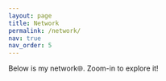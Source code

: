 ```yaml
---
layout: page
title: Network
permalink: /network/
nav: true
nav_order: 5
---
```


Below is my network🌐. Zoom-in to explore it!

<svg id="graph" width="1000" height="800"></svg>

<script src="https://d3js.org/d3.v7.min.js"></script>

<script>const data = {
  nodes: [
    // 第一层级
    {id: 'Research', group: 'Research', color: '#1E90FF', r: 150},
    {id: 'Industry', group: 'Industry', color: '#FFD700', r: 150},
    {id: 'Programming', group: 'Programming', color: '#8A2BE2', r: 150},
    {id: 'Software Tech', group: 'Software Tech', color: '#FF6347', r: 150},
    // 第二层级 - Research的子类
    {id: 'Process Mining', group: 'Process Mining', parent: 'Research'},
    {id: 'Cybersecurity', group: 'Cybersecurity', parent: 'Research'},
    {id: 'Computer Modeling', group: 'Computer Modeling', parent: 'Research'},
    {id: 'Machine Learning', group: 'Machine Learning', parent: 'Research'},

    // 第二层级 - Industry的子类
    {id: 'Network Security', group: 'Network Security', parent: 'Industry'},
    {id: 'Web Application', group: 'Web Application', parent: 'Industry'},
    {id: 'Maven', group: 'Maven', parent: 'Web Application'},

    // 第二层级 - Programming的子类
    {id: 'C++', group: 'C++', parent: 'Programming'},
    {id: 'Ada', group: 'Ada', parent: 'Programming'},
    {id: 'Alloy', group: 'Alloy', parent: 'Programming'},
    {id: 'Python', group: 'Python', parent: 'Programming'},
    {id: 'Java', group: 'Java', parent: 'Programming'},
    {id: 'Javascript', group: 'Javascript', parent: 'Programming'},
    {id: 'HTML', group: 'HTML', parent: 'Programming'},
    {id: 'Typescript', group: 'Typescript', parent: 'Programming'},
    {id: 'PHP', group: 'PHP', parent: 'Programming'},
    {id: 'MATLAB', group: 'MATLAB', parent: 'Programming'},
    // 第二层级 - Software Tech的子类
    {id: 'Testing', group: 'Software Testing', parent: 'Software Tech'},
    {id: 'Project Management', group: 'Software Project Management', parent: 'Software Tech'},
    {id: 'Architecture', group: 'Software Architecture', parent: 'Software Tech'},
    {id: 'Framework', group: 'Framework', parent: 'Software Tech'},
    //第三层级 - Machine Learning的子类
    {id: 'Generative Adversarial Networks', group: 'Generative Adversarial Networks', parent: 'Machine Learning'},
    {id: 'Graph Neural Networks', group: 'Graph Neural Networks', parent: 'Machine Learning'},
    {id: 'Time Series Analysis', group: 'Time Series Analysis', parent: 'Machine Learning'}, 
    {id: 'Clustering', group: 'Clustering', parent: 'Machine Learning'}, 
    //第四层级 - Sequence Model的子类
    {id: 'RNN', group: 'RNN', parent: 'Time Series Analysis'},    
    {id: 'LSTM', group: 'LSTM', parent: 'Time Series Analysis'},
    {id: 'Transformer', group: 'Transformer', parent: 'Time Series Analysis'},
    {id: 'Mamba', group: 'Mamba', parent: 'Time Series Analysis'},   
    // 第三层级 - Process Mining的子类
    {id: 'Process Discovery', group: 'Process Discovery', parent: 'Process Mining'},
    {id: 'Process Prediction', group: 'Process Prediction', parent: 'Process Mining'},
    {id: 'Conformance Checking', group: 'Conformance Checking', parent: 'Process Mining'},
    {id: 'Anomaly Detection', group: 'Anomaly Detection', parent: 'Process Mining'},
    // 第四层级 - Conformance Checking的子类
    {id: 'Sampling Approximation', group: 'Sampling Approximation', parent: 'Conformance Checking'},
    {id: 'RNN-based Approximation', group: 'RNN-based Approximation', parent: 'Conformance Checking'},
    {id: 'Stochastic Conformance Checking', group: 'Stochastic Conformance Checking', parent: 'Conformance Checking'},
    // 第三层级 - Software Testing的子类
    {id: 'Fuzzing', group: 'Fuzzing', parent: 'Testing'},
    {id: 'V model', group: 'V model', parent: 'Testing'},
    // 第三层级 - Framework的子类
    {id: 'React', group: 'React', parent: 'Framework'},
    {id: 'Vue', group: 'Vue', parent: 'Framework'},
    {id: 'Django', group: 'Django', parent: 'Framework'},
    {id: 'Servlet', group: 'Servlet', parent: 'Framework'},
    {id: 'Next.js', group: 'Next.js', parent: 'Framework'},
    {id: 'TensorFlow', group: 'TensorFlow', parent: 'Framework'},
    {id: 'PyTorch', group: 'PyTorch', parent: 'Framework'},
    // 第四层级 - Fuzzing的子类
    {id: 'AFLNet', group: 'AFLNet', parent: 'Fuzzing'},
    {id: 'LibFuzzer', group: 'LibFuzzer', parent: 'Fuzzing'}
  ],

  links: [
      // 第一层级的连接
      {source: 'Research', target: 'Process Mining'},
      {source: 'Research', target: 'Cybersecurity'},
      {source: 'Research', target: 'Computer Modeling'},
      {source: 'Research', target: 'Machine Learning'},
      
      {source: 'Industry', target: 'Network Security'},
      {source: 'Industry', target: 'Web Application'},
      {source: 'Web Application', target: 'Maven'},
      {source: 'Java', target: 'Maven'},   

      {source: 'Programming', target: 'C++'},
      {source: 'Programming', target: 'Ada'},
      {source: 'Programming', target: 'Alloy'},
      {source: 'Programming', target: 'Python'},
      {source: 'Programming', target: 'Java'},
      {source: 'Programming', target: 'Javascript'},
      {source: 'Programming', target: 'HTML'},
      {source: 'Programming', target: 'Typescript'},
      {source: 'Programming', target: 'PHP'},
      {source: 'Programming', target: 'MATLAB'},
    
      {source: 'Software Tech', target: 'Testing'},
      {source: 'Software Tech', target: 'Project Management'},
      {source: 'Software Tech', target: 'Architecture'},
      {source: 'Software Tech', target: 'Framework'},

      // 第二层级 - Machine Learning的子类
      {source: 'Machine Learning', target: 'Generative Adversarial Networks'},
      {source: 'Machine Learning', target: 'Graph Neural Networks'},
      {source: 'Machine Learning', target: 'Time Series Analysis'},
      {source: 'Machine Learning', target: 'Clustering'},
    
      // 第三层级 - Time Series Analysis的子类
      {source: 'Time Series Analysis', target: 'RNN'},
      {source: 'Time Series Analysis', target: 'LSTM'},
      {source: 'Time Series Analysis', target: 'Transformer'},
      {source: 'Time Series Analysis', target: 'Mamba'},
    
      // 第三层级 - Process Mining的子类
      {source: 'Process Mining', target: 'Process Discovery'},
      {source: 'Process Mining', target: 'Process Prediction'},
      {source: 'Process Mining', target: 'Conformance Checking'},
      {source: 'Process Mining', target: 'Anomaly Detection'},
    
      // 第四层级 - Conformance Checking的子类
      {source: 'Conformance Checking', target: 'Sampling Approximation'},
      {source: 'Conformance Checking', target: 'RNN-based Approximation'},
      {source: 'Conformance Checking', target: 'Stochastic Conformance Checking'},
    
      // 第三层级 - Testing的子类
      {source: 'Testing', target: 'Fuzzing'},
      {source: 'Testing', target: 'V model'},
     // 第三层级 - Framework的子类
      {source: 'Framework', target: 'React'},
      {source: 'Framework', target: 'Vue'},
      {source: 'Framework', target: 'Django'},
      {source: 'Framework', target: 'Servlet'},
      {source: 'Framework', target: 'Next.js'},
      {source: 'Framework', target: 'TensorFlow'},
      {source: 'Framework', target: 'PyTorch'},
    
      // 第四层级 - Fuzzing的子类
      {source: 'Fuzzing', target: 'AFLNet'},
      {source: 'Fuzzing', target: 'LibFuzzer'},
    
      // **领域间的技术相关性连接**
      // Time Series Analysis & Machine Learning
      {source: 'Time Series Analysis', target: 'Generative Adversarial Networks'},
      {source: 'Time Series Analysis', target: 'Graph Neural Networks'},
      {source: 'Time Series Analysis', target: 'Clustering'},
    
      // Machine Learning 与 Frameworks 相关性
      {source: 'Machine Learning', target: 'TensorFlow'},
      {source: 'Machine Learning', target: 'PyTorch'},
    
      // RNN / LSTM / Transformer & Frameworks 相关性
      {source: 'RNN', target: 'TensorFlow'},
      {source: 'RNN', target: 'PyTorch'},
      {source: 'LSTM', target: 'TensorFlow'},
      {source: 'LSTM', target: 'PyTorch'},
      {source: 'Transformer', target: 'TensorFlow'},
      {source: 'Transformer', target: 'PyTorch'},
    
      // Fuzzing & Machine Learning 相关性
      {source: 'Fuzzing', target: 'TensorFlow'},
      {source: 'Fuzzing', target: 'PyTorch'},
    
      // Conformance Checking & Machine Learning 相关性
      {source: 'Conformance Checking', target: 'Generative Adversarial Networks'},
      {source: 'Conformance Checking', target: 'Graph Neural Networks'},

    // Industry & Other Categories
    {source: 'Network Security', target: 'Cybersecurity'},
  
    // Programming & Other Categories
    {source: 'Programming', target: 'Machine Learning'},
    {source: 'Programming', target: 'Cybersecurity'},
    {source: 'Programming', target: 'Process Mining'},
    {source: 'Programming', target: 'Software Tech'},
  
    // Programming & Frameworks relationships
    {source: 'Python', target: 'TensorFlow'},
    {source: 'Python', target: 'PyTorch'},

    {source: 'Alloy', target: 'Computer Modeling'},
    {source: 'C++', target: 'Computer Modeling'},
    {source: 'Java', target: 'Process Mining'},
    {source: 'Python', target: 'Process Mining'},
    {source: 'Python', target: 'Conformance Checking'},
    {source: 'Java', target: 'Architecture'}
  ]
};

// Function to generate a random color
function getRandomColor() {
  const letters = '0123456789ABCDEF';
  let color = '#';
  for (let i = 0; i < 6; i++) {
    color += letters[Math.floor(Math.random() * 16)];
  }
  return color;
}

// Assign random colors to second-level nodes, only if their parent is one of the first-level categories
data.nodes.forEach(d => {
  if (['Research', 'Industry', 'Programming', 'Software Tech'].includes(d.id)) {
    d.r = 150; 
  }
  // 处理二级节点：如果它们的父节点属于一级节点类别，则赋予随机颜色并设置半径为 50
  else if (d.parent && ['Research', 'Industry', 'Programming', 'Software Tech'].includes(d.parent)) {
    d.color = getRandomColor(); // 给二级节点分配随机颜色
    d.r = 80;  // 设置二级节点的半径为 80
  }
});



  // 创建SVG元素
  const svg = d3.select("#graph");

  // 设置图谱的宽度和高度
  const width = +svg.attr("width");
  const height = +svg.attr("height");

  // 创建缩放行为
  const zoom = d3.zoom()
    .scaleExtent([0.2, 1]) // 设置缩放的范围
    .on("zoom", function(event) {
      svgGroup.attr("transform", event.transform); // 根据缩放和移动来调整图形
    });
    
  svg.call(zoom); // 将缩放行为绑定到SVG

  // 创建一个容器组，用于存放所有图形
  const svgGroup = svg.append("g");

  // 设置力导向图的模拟布局
  const simulation = d3.forceSimulation(data.nodes)
    .force("link", d3.forceLink(data.links).id(d => d.id).distance(150))  // 设置链接的距离
    .force("charge", d3.forceManyBody().strength(-5000))  // 节点之间的排斥力
    .force("center", d3.forceCenter(width / 2, height / 2));  // 设置图谱的中心

    const marker = svg.append("defs").selectAll("marker")
      .data(["arrow"])
      .enter().append("marker")
      .attr("id", "arrow")
      .attr("viewBox", "0 -5 10 10")
      .attr("refX", 24)
      .attr("refY", 0)
      .attr("orient", "auto")
      .attr("markerWidth", 6)
      .attr("markerHeight", 6)
      .append("path")
      .attr("d", "M0,-5L10,0L0,5")
      .attr("fill", "#999");
    
    const link = svgGroup.append("g")
      .selectAll(".link")
      .data(data.links)
      .enter().append("path")
      .attr("class", "link")
   .attr("stroke", function(d) {
    // 查找连接线的源节点
    const sourceNode = data.nodes.find(node => node.id === d.source.id);

    // 检查源节点是否是一级节点，如果是，则使用源节点的颜色
    if (sourceNode && ['Research', 'Industry', 'Programming', 'Software Tech'].includes(sourceNode.id)) {
      return sourceNode.color;  // 使用源节点的颜色
    } else {
      return "#999";  // 默认颜色
    }
  })
      .attr("stroke-width", 3)
      .attr("fill", "none")
      .attr("marker-end", "url(#arrow)");

  // 创建图谱的节点
  const node = svgGroup.append("g")
    .selectAll(".node")
    .data(data.nodes)
    .enter().append("circle")
    .attr("class", "node")
    .attr("r", d => d.r || 30)  // 大类节点的半径根据自定义的r值
    .attr("fill", d => d.color || '#D3D3D3')  // 子类继承父类颜色或者使用默认的浅灰色
    .call(d3.drag()
      .on("start", dragStart)
      .on("drag", dragging)
      .on("end", dragEnd));

    // 为每个节点添加标签
    svgGroup.append("g")
      .selectAll(".label")
      .data(data.nodes)
      .enter().append("text")
      .attr("class", "label")
      .attr("text-anchor", "middle")  // 文本水平居中
      .style("font-size", d => {
        // 如果 id 为 'Research', 'Industry', 'Programming', 'Software Tech'，则设置字体大小为 50px
        const largeFontIds = ['Research', 'Industry', 'Programming', 'Software Tech'];
        return largeFontIds.includes(d.id) ? "60px" : "30px";  // 其他节点的字号为 30px
      })
      .text(d => d.id);  // 设置文本内容为节点的id

    // 初始化时隐藏子节点
    node.each(function(d) {
      // 找到父节点
      const parentNode = data.nodes.find(node => node.id === d.parent);
    
      // 如果父节点没有颜色，则将该子节点隐藏
      if (parentNode && !parentNode.color) {
        // 隐藏节点圆圈
        d3.select(this).style("display", "none");
    
        // 隐藏与此子节点相关的连接线
        link.filter(l => l.source.id === d.id || l.target.id === d.id)
          .style("display", "none");
    
        // 隐藏节点名称
        d3.selectAll(".label")
          .filter(label => label.id === d.id)  // 过滤出当前节点的名字
          .style("display", "none");
      }
    });

// 监听点击事件
// 创建一个对象来记录每个节点的展开状态
const nodeState = {};

node.on("click", function(event, d) {
  const parentNode = data.nodes.find(node => node.id === d.parent);

  // 只有父节点有颜色且当前节点还没有展开时才执行
  if (parentNode && parentNode.color && !nodeState[d.id]) {
    nodeState[d.id] = true;  // 标记该节点已经展开

    // 展开子节点
    node.each(function(child) {
      if (child.parent === d.id) {
        // 展开子节点
        d3.select(this).style("display", "inline");
        d3.selectAll(".label")
          .filter(label => label.id === child.id)
          .style("display", "inline");

        link.filter(l => l.source.id === child.id || l.target.id === child.id)
          .style("display", "inline");
      }
    });
  }
});



    simulation.on("tick", function() {
      link
        .attr("d", function(d) {
          const dx = d.target.x - d.source.x;
          const dy = d.target.y - d.source.y;
          const dr = Math.sqrt(dx * dx + dy * dy);
          const curve = 0.1;  // Controls the curvature of the links
          return `M${d.source.x},${d.source.y}A${dr},${dr} 0 0,1 ${d.target.x},${d.target.y}`;
        });
    
      node
        .attr("cx", d => d.x)
        .attr("cy", d => d.y);
    
      svgGroup.selectAll(".label")
        .attr("x", d => d.x)
        .attr("y", d => d.y);
    });

  // 拖动事件处理
  function dragStart(event, d) {
    if (!event.active) simulation.alphaTarget(0.3).restart();
    d.fx = d.x;
    d.fy = d.y;
  }

  function dragging(event, d) {
    d.fx = event.x;
    d.fy = event.y;
  }

  function dragEnd(event, d) {
    if (!event.active) simulation.alphaTarget(0);
    d.fx = null;
    d.fy = null;
  }
</script>